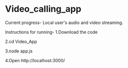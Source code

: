 # Video_calling_app
Current progress-
Local user's audio and video streaming.

Instructions for running-
1.Download the code

2.cd Video_App

3.node app.js

4.Open http://localhost:3000/
